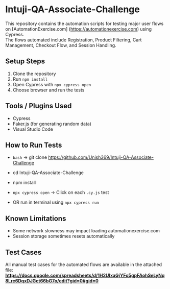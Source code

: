 # Intuji-QA-Associate-Challenge
This repository contains the automation scripts for testing major user flows on [AutomationExercise.com] (https://automationexercise.com) using Cypress.  
The flows automated include Registration, Product Filtering, Cart Management, Checkout Flow, and Session Handling.
## Setup Steps
1. Clone the repository
2. Run `npm install`
3. Open Cypress with `npx cypress open`
4. Choose browser and run the tests

## Tools / Plugins Used
- Cypress
- Faker.js (for generating random data)
- Visual Studio Code

## How to Run Tests
- `bash` -> git clone https://github.com/Unish369/Intuji-QA-Associate-Challenge
- cd Intuji-QA-Associate-Challenge
- npm install

- `npx cypress open` -> Click on each `.cy.js` test
- OR run in terminal using `npx cypress run`

## Known Limitations
- Some network slowness may impact loading automationexercise.com
- Session storage sometimes resets automatically

## Test Cases
All manual test cases for the automated flows are available in the attached file: **https://docs.google.com/spreadsheets/d/1H2UIxaGjYFo5gpFAohSeLyNq8Lrc6DqxDJGct66bG7o/edit?gid=0#gid=0**


